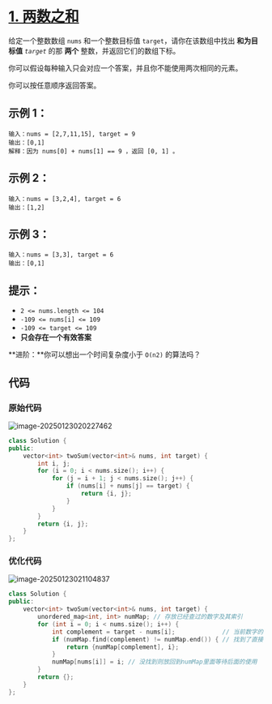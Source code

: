 # [1. 两数之和](https://leetcode.cn/problems/two-sum/)

给定一个整数数组 `nums` 和一个整数目标值 `target`，请你在该数组中找出 **和为目标值** *`target`* 的那 **两个** 整数，并返回它们的数组下标。

你可以假设每种输入只会对应一个答案，并且你不能使用两次相同的元素。

你可以按任意顺序返回答案。

## **示例 1：**

```
输入：nums = [2,7,11,15], target = 9
输出：[0,1]
解释：因为 nums[0] + nums[1] == 9 ，返回 [0, 1] 。
```

## **示例 2：**

```
输入：nums = [3,2,4], target = 6
输出：[1,2]
```

## **示例 3：**

```
输入：nums = [3,3], target = 6
输出：[0,1]
```

## **提示：**

- `2 <= nums.length <= 104`
- `-109 <= nums[i] <= 109`
- `-109 <= target <= 109`
- **只会存在一个有效答案**

**进阶：**你可以想出一个时间复杂度小于 `O(n2)` 的算法吗？

## 代码

### 原始代码

![image-20250123020227462](https://gitee.com/chen-houchao/images/raw/master/202501230202500.png)

```cpp
class Solution {
public:
    vector<int> twoSum(vector<int>& nums, int target) {
        int i, j;
        for (i = 0; i < nums.size(); i++) {
            for (j = i + 1; j < nums.size(); j++) {
                if (nums[i] + nums[j] == target) {
                    return {i, j};
                }
            }
        }
        return {i, j};
    }
};
```

### 优化代码

![image-20250123021104837](https://gitee.com/chen-houchao/images/raw/master/202501230211870.png)

```cpp
class Solution {
public:
    vector<int> twoSum(vector<int>& nums, int target) {
        unordered_map<int, int> numMap; // 存放已经查过的数字及其索引
        for (int i = 0; i < nums.size(); i++) {
            int complement = target - nums[i];             // 当前数字的补数
            if (numMap.find(complement) != numMap.end()) { // 找到了直接返回结果
                return {numMap[complement], i};
            }
            numMap[nums[i]] = i; // 没找到则放回到numMap里面等待后面的使用
        }
        return {};
    }
};
```

